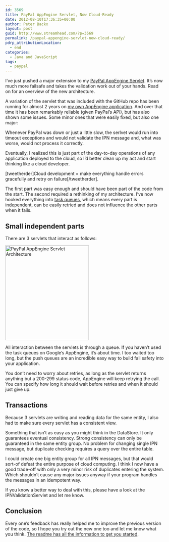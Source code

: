 ```yaml
---
id: 3569
title: PayPal AppEngine Servlet, Now Cloud-Ready
date: 2012-08-10T17:36:35+00:00
author: Peter Backx
layout: post
guid: http://www.streamhead.com/?p=3569
permalink: /paypal-appengine-servlet-now-cloud-ready/
pdrp_attributionLocation:
  - end
categories:
  - Java and JavaScript
tags:
  - paypal
---
```

I&#8217;ve just pushed a major extension to my [PayPal AppEngine Servlet](https://github.com/pbackx/PayPalIPNServlet). It&#8217;s now much more failsafe and takes the validation work out of your hands. Read on for an overview of the new architecture.

<!--more-->

A variation of the servlet that was included with the GitHub repo has been running for almost 2 years on [my own AppEngine application](http://www.fctr.be "eenvoudig boekhouden"). And over that time it has been remarkably reliable (given PayPal&#8217;s API), but has also shown some issues. Some minor ones that were easily fixed, but also one major:

Whenever PayPal was down or just a little slow, the serlvet would run into timeout exceptions and would not validate the IPN message and, what was worse, would not process it correctly.

Eventually, I realized this is just part of the day-to-day operations of any application deployed to the cloud, so I&#8217;d better clean up my act and start thinking like a cloud developer.

[tweetherder]Cloud development = make everything handle errors gracefully and retry on failure[/tweetherder].

The first part was easy enough and should have been part of the code from the start. The second required a rethinking of my architecture. I&#8217;ve now hooked everything into [task queues](https://developers.google.com/appengine/docs/java/taskqueue/overview "Task Queue Java API Overview"), which means every part is independent, can be easily retried and does not influence the other parts when it fails.

## Small independent parts

There are 3 servlets that interact as follows:

[<img class="aligncenter size-medium wp-image-3571" title="paypal_appengine_servlet_architecture" src="http://www.streamhead.com/wp-content/uploads/2012/08/paypal_appengine_servlet_architecture-265x300.png" alt="PayPal AppEngine Servlet Architecture" width="265" height="300" srcset="http://www.streamhead.com/wp-content/uploads/2012/08/paypal_appengine_servlet_architecture-265x300.png 265w, http://www.streamhead.com/wp-content/uploads/2012/08/paypal_appengine_servlet_architecture.png 413w" sizes="(max-width: 265px) 100vw, 265px" />](http://www.streamhead.com/wp-content/uploads/2012/08/paypal_appengine_servlet_architecture.png)

All interaction between the servlets is through a queue. If you haven&#8217;t used the task queues on Google&#8217;s AppEngine, it&#8217;s about time. I too waited too long, but the push queues are an incredible easy way to build fail safety into your application.

You don&#8217;t need to worry about retries, as long as the servlet returns anything but a 200-299 status code, AppEngine will keep retrying the call. You can specify how long it should wait before retries and when it should just give up.

## Transactions

Because 3 servlets are writing and reading data for the same entity, I also had to make sure every servlet has a consistent view.

Something that isn&#8217;t as easy as you might think in the DataStore. It only guarantees eventual consistency. Strong consistency can only be guaranteed in the same entity group. No problem for changing single IPN message, but duplicate checking requires a query over the entire table.

I could create one big entity group for all IPN messages, but that would sort-of defeat the entire purpose of cloud computing. I think I now have a good trade-off with only a very minor risk of duplicates entering the system. Which shouldn&#8217;t cause any major issues anyway if your program handles the messages in an idempotent way.

If you know a better way to deal with this, please have a look at the IPNValidationServlet and let me know.

## Conclusion

Every one&#8217;s feedback has really helped me to improve the previous version of the code, so I hope you try out the new one too and let me know what you think. [The readme has all the information to get you started](https://github.com/pbackx/PayPalIPNServlet "PayPal AppEngine IPN Servlet").

<!-- AddThis Advanced Settings generic via filter on the_content -->

<!-- AddThis Share Buttons generic via filter on the_content -->
